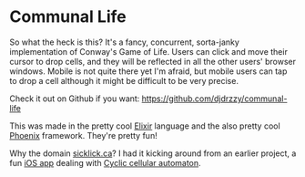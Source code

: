 # Communal Life

So what the heck is this? It's a fancy, concurrent, sorta-janky implementation of Conway's Game of Life. Users can click and move their cursor to drop cells, and they will be reflected in all the other users' browser windows. Mobile is not quite there yet I'm afraid, but mobile users can tap to drop a cell although it might be difficult to be very precise.

Check it out on Github if you want: https://github.com/djdrzzy/communal-life

This was made in the pretty cool [Elixir](http://elixir-lang.org) language and the also pretty cool [Phoenix](http://www.phoenixframework.org) framework. They're pretty fun!

Why the domain [sicklick.ca](sicklick.ca)? I had it kicking around from an earlier project, a fun [iOS app](https://itunes.apple.com/us/app/sick-lick-2.0/id817946923?mt=8) dealing with [Cyclic cellular automaton](https://en.wikipedia.org/wiki/Cyclic_cellular_automaton).
